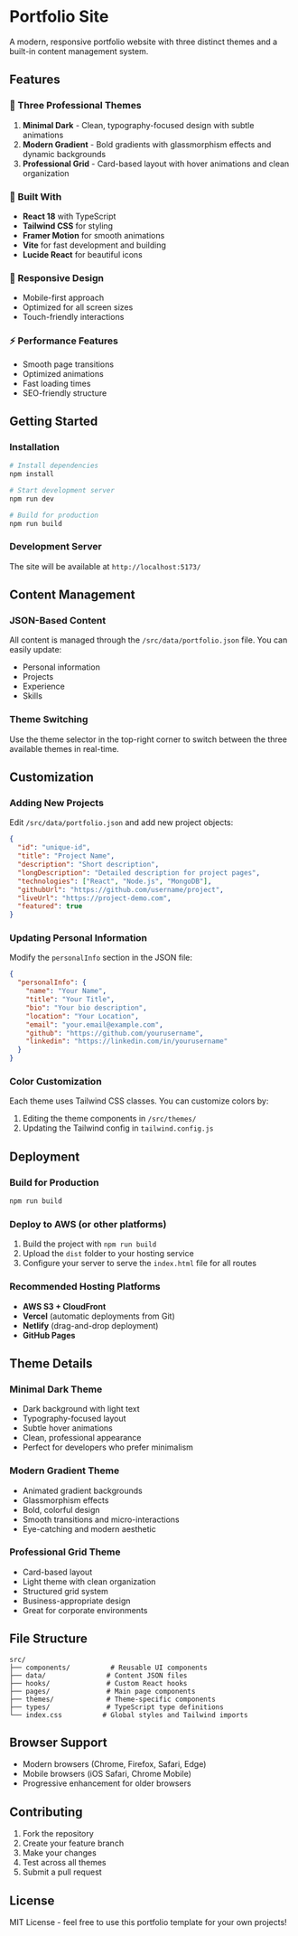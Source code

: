 # Portfolio Site

A modern, responsive portfolio website with three distinct themes and a built-in content management system.

## Features

### 🎨 Three Professional Themes
1. **Minimal Dark** - Clean, typography-focused design with subtle animations
2. **Modern Gradient** - Bold gradients with glassmorphism effects and dynamic backgrounds
3. **Professional Grid** - Card-based layout with hover animations and clean organization

### 🚀 Built With
- **React 18** with TypeScript
- **Tailwind CSS** for styling
- **Framer Motion** for smooth animations
- **Vite** for fast development and building
- **Lucide React** for beautiful icons

### 📱 Responsive Design
- Mobile-first approach
- Optimized for all screen sizes
- Touch-friendly interactions

### ⚡ Performance Features
- Smooth page transitions
- Optimized animations
- Fast loading times
- SEO-friendly structure

## Getting Started

### Installation
```bash
# Install dependencies
npm install

# Start development server
npm run dev

# Build for production
npm run build
```

### Development Server
The site will be available at `http://localhost:5173/`

## Content Management

### JSON-Based Content
All content is managed through the `/src/data/portfolio.json` file. You can easily update:
- Personal information
- Projects
- Experience
- Skills

### Theme Switching
Use the theme selector in the top-right corner to switch between the three available themes in real-time.

## Customization

### Adding New Projects
Edit `/src/data/portfolio.json` and add new project objects:

```json
{
  "id": "unique-id",
  "title": "Project Name",
  "description": "Short description",
  "longDescription": "Detailed description for project pages",
  "technologies": ["React", "Node.js", "MongoDB"],
  "githubUrl": "https://github.com/username/project",
  "liveUrl": "https://project-demo.com",
  "featured": true
}
```

### Updating Personal Information
Modify the `personalInfo` section in the JSON file:

```json
{
  "personalInfo": {
    "name": "Your Name",
    "title": "Your Title",
    "bio": "Your bio description",
    "location": "Your Location",
    "email": "your.email@example.com",
    "github": "https://github.com/yourusername",
    "linkedin": "https://linkedin.com/in/yourusername"
  }
}
```

### Color Customization
Each theme uses Tailwind CSS classes. You can customize colors by:
1. Editing the theme components in `/src/themes/`
2. Updating the Tailwind config in `tailwind.config.js`

## Deployment

### Build for Production
```bash
npm run build
```

### Deploy to AWS (or other platforms)
1. Build the project with `npm run build`
2. Upload the `dist` folder to your hosting service
3. Configure your server to serve the `index.html` file for all routes

### Recommended Hosting Platforms
- **AWS S3 + CloudFront**
- **Vercel** (automatic deployments from Git)
- **Netlify** (drag-and-drop deployment)
- **GitHub Pages**

## Theme Details

### Minimal Dark Theme
- Dark background with light text
- Typography-focused layout
- Subtle hover animations
- Clean, professional appearance
- Perfect for developers who prefer minimalism

### Modern Gradient Theme
- Animated gradient backgrounds
- Glassmorphism effects
- Bold, colorful design
- Smooth transitions and micro-interactions
- Eye-catching and modern aesthetic

### Professional Grid Theme
- Card-based layout
- Light theme with clean organization
- Structured grid system
- Business-appropriate design
- Great for corporate environments

## File Structure
```
src/
├── components/          # Reusable UI components
├── data/               # Content JSON files
├── hooks/              # Custom React hooks
├── pages/              # Main page components
├── themes/             # Theme-specific components
├── types/              # TypeScript type definitions
└── index.css          # Global styles and Tailwind imports
```

## Browser Support
- Modern browsers (Chrome, Firefox, Safari, Edge)
- Mobile browsers (iOS Safari, Chrome Mobile)
- Progressive enhancement for older browsers

## Contributing
1. Fork the repository
2. Create your feature branch
3. Make your changes
4. Test across all themes
5. Submit a pull request

## License
MIT License - feel free to use this portfolio template for your own projects!
